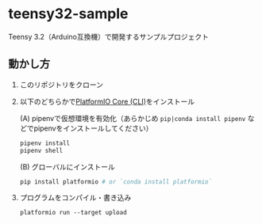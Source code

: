# teensy32-sample

Teensy 3.2（Arduino互換機）で開発するサンプルプロジェクト

## 動かし方

1. このリポジトリをクローン

2. 以下のどちらかで[PlatformIO Core (CLI)](https://platformio.org/install/cli)をインストール

    (A) pipenvで仮想環境を有効化（あらかじめ `pip|conda install pipenv` などでpipenvをインストールしてください）

    ```sh
    pipenv install
    pipenv shell
    ```

    (B) グローバルにインストール

    ```sh
    pip install platformio # or `conda install platformio`
    ```

3. プログラムをコンパイル・書き込み

    ```
    platformio run --target upload
    ```
